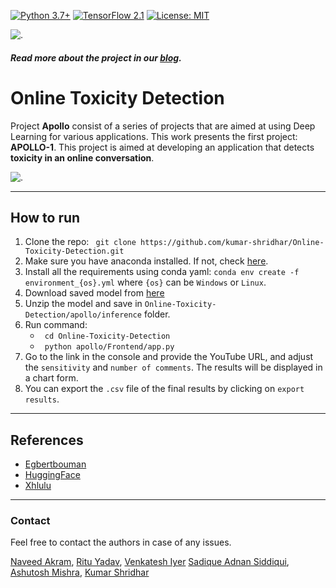 [![Python 3.7+](https://img.shields.io/badge/python-3.7+-blue.svg)](https://www.python.org/downloads/release/python-376/)
[![TensorFlow 2.1](https://img.shields.io/badge/tensorflow-2.1.1-blue.svg)](https://github.com/tensorflow/tensorflow/releases)
[![License: MIT](https://img.shields.io/badge/License-MIT-yellow.svg)](https://github.com/kumar-shridhar/APOLLO-1/blob/master/LICENSE)

![.](apollo/Frontend/static/img/LogoMakr_2DoISf.png) 

##### Read more about the project in our [blog](https://medium.com/@shridhar743/are-you-indulging-in-a-toxic-conversation-c67708b8895). 

# Online Toxicity Detection

Project **Apollo** consist of a series of projects that are aimed at using Deep Learning for various applications. This work presents the first project: **APOLLO-1**. This project is aimed at developing an application that detects **toxicity in an online conversation**.


![.](apollo/Frontend/static/img/APOLLO1.gif) 

---------------------------------------------------------------------------------------------------------

## How to run

1. Clone the repo: ``` git clone https://github.com/kumar-shridhar/Online-Toxicity-Detection.git``` 
2. Make sure you have anaconda installed. If not, check [here](https://docs.anaconda.com/anaconda/install/). 
3. Install all the requirements using conda yaml: ```conda env create -f environment_{os}.yml``` where ```{os}``` can be ```Windows``` or ```Linux```.
4. Download saved model from [here](https://drive.google.com/file/d/1RNd4L_zGVrFF_Cl-6KfoHIInMO-5A0e3/view?usp=sharing)
5. Unzip the model and save in ```Online-Toxicity-Detection/apollo/inference``` folder.
6. Run command: 
    * ``` cd Online-Toxicity-Detection```
    * ``` python apollo/Frontend/app.py```
7. Go to the link in the console and provide the YouTube URL, and adjust the ```sensitivity``` and ```number of comments```. The results will be displayed in a chart form. 
8. You can export the ```.csv``` file of the final results by clicking on ```export results```.

---------------------------------------------------------------------------------------------------------

## References

* [Egbertbouman](https://github.com/egbertbouman/youtube-comment-downloader)
* [HuggingFace](https://github.com/huggingface/transformers)
* [Xhlulu](https://www.kaggle.com/xhlulu/jigsaw-tpu-xlm-roberta)

---------------------------------------------------------------------------------------------------------

### Contact

Feel free to contact the authors in case of any issues. 

[Naveed Akram](https://github.com/n-akram), [Ritu Yadav](https://github.com/RituYadav92), [Venkatesh Iyer](https://github.com/venkyiyer)
[Sadique Adnan Siddiqui](https://github.com/sadique-adnan), [Ashutosh Mishra](https://github.com/ashutoshmishra1014), [Kumar Shridhar](https://kumar-shridhar.github.io/)
